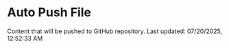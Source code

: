 # Auto Push File

Content that will be pushed to GitHub repository.
Last updated: 07/20/2025, 12:52:33 AM